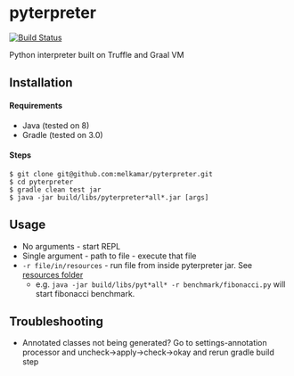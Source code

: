 # pyterpreter

[![Build Status](https://travis-ci.com/melkamar/pyterpreter.svg?token=vMAJz6sAMcPRgk9vRaTy&branch=no-truffle)](https://travis-ci.com/melkamar/pyterpreter)

Python interpreter built on Truffle and Graal VM

## Installation
#### Requirements
- Java (tested on 8)
- Gradle (tested on 3.0)

#### Steps 
```
$ git clone git@github.com:melkamar/pyterpreter.git
$ cd pyterpreter
$ gradle clean test jar
$ java -jar build/libs/pyterpreter*all*.jar [args]
```

## Usage

- No arguments - start REPL
- Single argument - path to file - execute that file
- `-r file/in/resources` - run file from inside pyterpreter jar. See [resources folder](src/main/resources)
    - e.g. `java -jar build/libs/pyt*all* -r benchmark/fibonacci.py` will start fibonacci benchmark.
## Troubleshooting

- Annotated classes not being generated? Go to settings-annotation processor and uncheck->apply->check->okay and rerun gradle build step